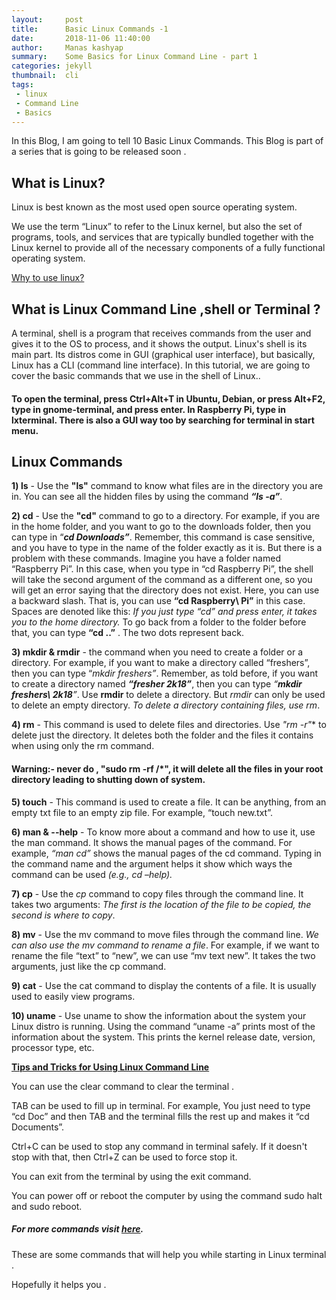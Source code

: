 ```yaml
---
layout:     post
title:      Basic Linux Commands -1
date:       2018-11-06 11:40:00
author:     Manas kashyap
summary:    Some Basics for Linux Command Line - part 1
categories: jekyll
thumbnail:  cli
tags:
 - linux
 - Command Line
 - Basics
---
```

In this Blog, I am going to tell 10 Basic Linux Commands. 
This Blog is part of a series that is going to be released soon . 

## What is Linux? 
Linux is best known as the most used open source operating system.

We use the term “Linux” to refer to the Linux kernel, but also the set of programs, tools, and services that are typically bundled together with the Linux kernel to provide all of the necessary components of a fully functional operating system.

[Why to use linux?][1]


## What is Linux Command Line ,shell or Terminal ? 

A terminal, shell is a program that receives commands from the user and gives it to the OS to process, and it shows the output.
Linux's shell is its main part. Its distros come in GUI (graphical user interface), but basically, Linux has a CLI (command line interface). In this tutorial, we are going to cover the basic commands that we use in the shell of Linux..

#### To open the terminal, press Ctrl+Alt+T in Ubuntu, Debian, or press Alt+F2, type in gnome-terminal, and press enter. In Raspberry Pi, type in lxterminal. There is also a GUI way too by searching for terminal in start menu. 

## Linux Commands

**1) ls** - Use the **"ls"** command to know what files are in the directory you are in. You can see all the hidden files by using the command ***“ls -a”***.

**2) cd** - Use the **"cd"** command to go to a directory. For example, if you are in the home folder, and you want to go to the downloads folder, then you can type in “***cd Downloads”***. Remember, this command is case sensitive, and you have to type in the name of the folder exactly as it is. 
But there is a problem with these commands. Imagine you have a folder named “Raspberry Pi”. In this case, when you type in “cd Raspberry Pi”, the shell will take the second argument of the command as a different one, so you will get an error saying that the directory does not exist. Here, you can use a backward slash. That is, you can use **“cd Raspberry\ Pi”** in this case. Spaces are denoted like this: *If you just type “cd” and press enter, it takes you to the home directory.* To go back from a folder to the folder before that, you can type **“cd ..”** . The two dots represent back.

**3) mkdir & rmdir** - the command when you need to create a folder or a directory. For example, if you want to make a directory called “freshers”, then you can type “*mkdir freshers”*.
Remember, as told before, if you want to create a directory named ***“fresher 2k18”***, then you can type *“**mkdir freshers\ 2k18**”*. 
Use **rmdir** to delete a directory. But *rmdir* can only be used to delete an empty directory. 
*To delete a directory containing files, use rm*.

**4) rm** - This command is used to delete files and directories.  Use **"rm -r*"** to delete just the directory. It deletes both the folder and the files it contains when using only the rm command.

#### Warning:- never do , "sudo rm -rf /*", it will delete all the files in your root directory leading to shutting down of system.

**5) touch** - This command is used to create a file. It can be anything, from an empty txt file to an empty zip file. For example, “touch new.txt”.

**6) man & --help** - To know more about a command and how to use it, use the man command. It shows the manual pages of the command. For example, *“man cd”* shows the manual pages of the cd command. Typing in the command name and the argument helps it show which ways the command can be used *(e.g., cd –help).*

**7) cp** - Use the *cp* command to copy files through the command line. It takes two arguments: *The first is the location of the file to be copied, the second is where to copy*.

**8) mv** - Use the mv command to move files through the command line. *We can also use the mv command to rename a file*. For example, if we want to rename the file “text” to “new”, we can use “mv text new”. It takes the two arguments, just like the cp command.

**9) cat** - Use the cat command to display the contents of a file. It is usually used to easily view programs.

**10) uname** - Use uname to show the information about the system your Linux distro is running. Using the command “uname -a” prints most of the information about the system. This prints the kernel release date, version, processor type, etc.

**<u>Tips and Tricks for Using Linux Command Line</u>**

You can use the clear command to clear the terminal . 

TAB can be used to fill up in terminal. For example, You just need to type “cd Doc” and then TAB and the terminal fills the rest up and makes it “cd Documents”.

Ctrl+C can be used to stop any command in terminal safely. If it doesn't stop with that, then Ctrl+Z can be used to force stop it.

You can exit from the terminal by using the exit command.

You can power off or reboot the computer by using the command sudo halt and sudo reboot.

##### For more commands visit [here][2].
These are some commands that will help you while starting in Linux terminal . 

Hopefully it helps you . 

[1]: https://manas-kashyap.github.io/jekyll/2018/11/03/Why-linux/
[2]: https://ss64.com/bash/
